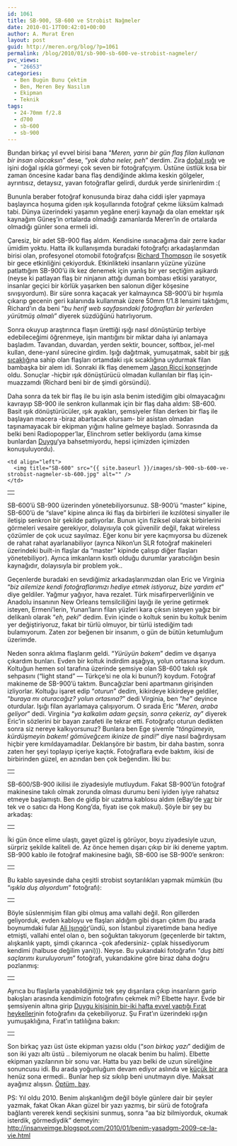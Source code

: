 ```yaml
---
id: 1061
title: SB-900, SB-600 ve Strobist Nağmeler
date: 2010-01-17T00:42:01+00:00
author: A. Murat Eren
layout: post
guid: http://meren.org/blog/?p=1061
permalink: /blog/2010/01/sb-900-sb-600-ve-strobist-nagmeler/
pvc_views:
  - "26653"
categories:
  - Ben Bugün Bunu Çektim
  - Ben, Meren Bey Nasılım
  - Ekipman
  - Teknik
tags:
  - 24-70mm f/2.8
  - d700
  - sb-600
  - sb-900
---
```

Bundan birkaç yıl evvel birisi bana &#8220;_Meren, yarın bir gün flaş filan kullanan bir insan olacaksın_&#8221; dese, &#8220;_yok daha neler, peh_&#8221; derdim. Zira [doğal ışığı](http://meren.org/blog/2009/11/dogal-isikta-caz/) ve işini doğal ışıkla görmeyi çok seven bir fotoğrafçıyım. Üstüne üstlük kısa bir zaman öncesine kadar bana flaş dendiğinde aklıma keskin gölgeler, ayrıntısız, detaysız, yavan fotoğraflar gelirdi, durduk yerde sinirlenirdim :(

Bununla beraber fotoğraf konusunda biraz daha ciddi işler yapmaya başlayınca hoşuma giden ışık koşullarında fotoğraf çekme lüksüm kalmadı tabi. Dünya üzerindeki yaşamın yegâne enerji kaynağı da olan emektar ışık kaynağım Güneş&#8217;in ortalarda olmadığı zamanlarda Meren&#8217;in de ortalarda olmadığı günler sona ermeli idi.

Çaresiz, bir adet SB-900 flaş aldım. Kendisine ısınacağıma dair zerre kadar ümidim yoktu. Hatta ilk kullanışımda buradaki fotoğrafçı arkadaşlarımdan birisi olan, profesyonel otomobil fotoğrafçısı [Richard Thompson](http://www.flickr.com/photos/syf0n/collections/72157603520895624/) ile sosyetik bir gece etkinliğini çekiyorduk. Etkinlikteki insanların yüzüne yüzüne patlattığım SB-900&#8217;ü ilk kez denemek için yanlış bir yer seçtiğim aşikardı (neyse ki patlayan flaş bir ninjanın attığı duman bombası etkisi yaratıyor, insanlar geçici bir körlük yaşarken ben salonun diğer köşesine sıvışıyordum). Bir süre sonra kaçacak yer kalmayınca SB-900&#8217;ü bir hışımla çıkarıp gecenin geri kalanında kullanmak üzere 50mm f/1.8 lensimi taktığımı, Richard&#8217;ın da beni &#8220;_bu herif web sayfasındaki fotoğrafları bir yerlerden yürütmüş olmalı_&#8221; diyerek süzdüğünü hatırlıyorum.

Sonra okuyup araştırınca flaşın ürettiği ışığı nasıl dönüştürüp terbiye edebileceğimi öğrenmeye, işin mantığını bir miktar daha iyi anlamaya başladım. Tavandan, duvardan, yerden sektir, bouncer, softbox, jel-mel kullan, dene-yanıl sürecine girdim. Işığı dağıtmak, yumuşatmak, sabit bir [ışık sıcaklığı](http://meren.org/blog/2009/06/dogru-zamanda-disarida-olmak/)na sahip olan flaşları ortamdaki ışık sıcaklığına uydurmak filan bambaşka bir alem idi. Sonraki ilk flaş denemem [Jason Ricci konseri](http://meren.org/blog/2009/10/jason-ricci/)nde oldu. Sonuçlar -hiçbir ışık dönüştürücü olmadan kullanılan bir flaş için- muazzamdı (Richard beni bir de şimdi görsündü).

Daha sonra da tek bir flaş ile bu işin asla benim istediğim gibi olmayacağını kavrayıp SB-900 ile senkron kullanmak için bir flaş daha aldım: SB-600. Basit ışık dönüştürücüler, ışık ayakları, şemsiyeler filan derken bir flaş ile başlayan macera -biraz abartacak olursam- bir asistan olmadan taşınamayacak bir ekipman yığını haline gelmeye başladı. Sonrasında da belki beni Radiopopper&#8217;lar, Elinchrom setler bekliyordu (ama kimse bunlardan [Duygu](http://www.biyolokum.com/)&#8216;ya bahsetmiyordu, hepsi içimizden içimizden konuşuluyordu).

<table border="0" width="100%">
  <tr>
    <td align="right">
      <img title="SB-900" src="{{ site.baseurl }}/images/sb-900-sb-600-ve-strobist-nagmeler-sb-900.jpg" alt="" />
    </td>
    
    <td align="left">
      <img title="SB-600" src="{{ site.baseurl }}/images/sb-900-sb-600-ve-strobist-nagmeler-sb-600.jpg" alt="" />
    </td>
  </tr>
</table>

SB-600&#8217;ü SB-900 üzerinden yönetebiliyorsunuz. SB-900&#8217;ü &#8220;master&#8221; kipine, SB-600&#8217;ü de &#8220;slave&#8221; kipine alınca iki flaş da birbirleri ile kızılötesi sinyaller ile iletişip senkron bir şekilde patlıyorlar. Bunun için fiziksel olarak birbirlerini görmeleri vesaire gerekiyor, dolayısıyla çok güvenilir değil, fakat wireless çözümler de çok ucuz sayılmaz. Eğer konu bir yere kaçmıyorsa bu düzenek de rahat rahat ayarlanabiliyor (ayrıca Nikon&#8217;un SLR fotoğraf makineleri üzerindeki built-in flaşlar da &#8220;master&#8221; kipinde çalışıp diğer flaşları yönetebiliyor). Ayrıca imkanların kısıtlı olduğu durumlar yaratıcılığın besin kaynağıdır, dolayısıyla bir problem yok..

Geçenlerde buradaki en sevdiğimiz arkadaşlarımızdan olan Eric ve Virginia &#8220;_biz ailemize kendi fotoğraflarımızı hediye etmek istiyoruz, bize yardım et_&#8221; diye geldiler. Yağmur yağıyor, hava rezalet. Türk misafirperverliğinin ve Anadolu insanının New Orleans temsilciliğini layığı ile yerine getirmek isteyen, Ermeni&#8217;lerin, Yunan&#8217;ların filan yüzleri kara çıksın isteyen yağız bir delikanlı olarak &#8220;_eh, peki_&#8221; dedim. Evin içinde o koltuk senin bu koltuk benim yer değiştiriyoruz, fakat bir türlü olmuyor, bir türlü istediğim tadı bulamıyorum. Zaten zor beğenen bir insanım, o gün de bütün ketumluğum üzerimde.

Neden sonra aklıma flaşlarım geldi. &#8220;_Yürüyün bakem_&#8221; dedim ve dışarıya çıkardım bunları. Evden bir koltuk indirdim aşağıya, yolun ortasına koydum. Koltuğun hemen sol tarafına üzerinde şemsiye olan SB-600 takılı ışık sehpasını (&#8220;light stand&#8221; &#8212; Türkçe&#8217;si ne ola ki bunun?) koydum. Fotoğraf makineme de SB-900&#8217;ü taktım. Buncağızlar beni apartmanın girişinden izliyorlar. Koltuğu işaret edip &#8220;_oturun_&#8221; dedim, kikirdeye kikirdeye geldiler, &#8220;_buraya mı oturacağız? yolun ortasına?_&#8221; dedi Virginia, ben &#8220;_he_&#8221; deyince oturdular. Işığı filan ayarlamaya çalışıyorum. O sırada Eric &#8220;_Meren, araba geliyor_&#8221; dedi. Virginia &#8220;_ya kalkalım adam geçsin, sonra çekeriz, ay_&#8221; diyerek Eric&#8217;in sözlerini bir bayan zarafeti ile tekrar etti. Fotoğrafçı oturun dedikten sonra siz nereye kalkıyorsunuz? Bunlara ben Ege şivemle &#8220;_töngümeyin, kürdüşmeyin bakem! gömüveğcem ikinize de şindi!_&#8221; diye nasıl bağırdıysam hiçbir yere kımıldayamadılar. Deklanşöre bir bastım, bir daha bastım, sonra zaten her şeyi toplayıp içeriye kaçtık. Fotoğraflara evde baktım, ikisi de birbirinden güzel, en azından ben çok beğendim. İlki bu:

<table border="0" width="100%">
  <tr>
    <td align="center">
      <img src="{{ site.baseurl }}/images/sb-900-sb-600-ve-strobist-nagmeler-Eric%27n%27Virginia-01.jpg" alt="" />
    </td>
  </tr>
</table>

SB-600/SB-900 ikilisi ile ziyadesiyle mutluydum. Fakat SB-900&#8217;ün fotoğraf makinesine takılı olmak zorunda olması durumu beni iyiden iyiye rahatsız etmeye başlamıştı. Ben de gidip bir uzatma kablosu aldım (eBay&#8217;de [var](http://cgi.ebay.com/33ft-10m-TTL-Off-Camera-Remote-Cord-SC-28-C-for-Nikon_W0QQitemZ390129705498QQcmdZViewItemQQptZCamera_Cables_Cords) bir tek ve o satıcı da Hong Kong&#8217;da, fiyatı ise çok makul). Şöyle bir şey bu arkadaş:

<table border="0" width="100%">
  <tr>
    <td align="center">
      <img src="{{ site.baseurl }}/images/sb-900-sb-600-ve-strobist-nagmeler-10m-ttl.jpg" alt="" />
    </td>
  </tr>
</table>

İki gün önce elime ulaştı, gayet güzel iş görüyor, boyu ziyadesiyle uzun, sürpriz şekilde kaliteli de. Az önce hemen dışarı çıkıp bir iki deneme yaptım. SB-900 kablo ile fotoğraf makinesine bağlı, SB-600 ise SB-900&#8217;e senkron:

<table border="0" width="100%">
  <tr>
    <td align="center">
      <img src="{{ site.baseurl }}/images/sb-900-sb-600-ve-strobist-nagmeler-flash-1.jpg" alt="" />
    </td>
  </tr>
</table>

Bu kablo sayesinde daha çeşitli strobist soytarılıkları yapmak mümkün (bu &#8220;_ışıkla duş alıyordum_&#8221; fotoğrafı):

<table border="0" width="100%">
  <tr>
    <td align="center">
      <img src="{{ site.baseurl }}/images/sb-900-sb-600-ve-strobist-nagmeler-flash-2.jpg" alt="" />
    </td>
  </tr>
</table>

Böyle süslenmişim filan gibi olmuş ama vallahi değil. Ron gillerden geliyorduk, evden kabloyu ve flaşları aldığım gibi dışarı çıktım (bu arada boynumdaki fular [Ali Işıngör](http://www.burkinafasafiso.com/)&#8216;ündü, son İstanbul ziyaretimde bana hediye etmişti, vallahi entel olan o, ben soğuktan takıyorum (geçenlerde bir taktım, alışkanlık yaptı, şimdi çıkarınca -çok afedersiniz- çıplak hissediyorum kendimi (halbuse değilim yani))). Neyse. Bu yukarıdaki fotoğrafın &#8220;_duş bitti saçlarımı kuruluyorum_&#8221; fotoğrafı, yukarıdakine göre biraz daha doğru pozlanmış:

<table border="0" width="100%">
  <tr>
    <td align="center">
      <img src="{{ site.baseurl }}/images/sb-900-sb-600-ve-strobist-nagmeler-flash-3.jpg" alt="" />
    </td>
  </tr>
</table>

Ayrıca bu flaşlarla yapabildiğimiz tek şey dışarılara çıkıp insanların garip bakışları arasında kendimizin fotoğrafını çekmek mi? Elbette hayır. Evde bir şemsiyenin altına girip [Duygu kişisinin bir-iki hafta evvel yaptığı Fırat heykelleri](http://www.biyolokum.com/2009/12/firat/)nin fotoğrafını da çekebiliyoruz. Şu Fırat&#8217;ın üzerindeki ışığın yumuşaklığına, Fırat&#8217;ın tatlılığına bakın:

<table border="0" width="100%">
  <tr>
    <td align="center">
      <img src="{{ site.baseurl }}/images/sb-900-sb-600-ve-strobist-nagmeler-flash-4.jpg" alt="" />
    </td>
  </tr>
</table>

Son birkaç yazı üst üste ekipman yazısı oldu (&#8220;_son birkaç yazı_&#8221; dediğim de son iki yazı altı üstü .. bilemiyorum ne olacak benim bu halim). Elbette ekipman yazılarının bir sonu var. Hatta bu yazı belki de uzun süreliğine sonuncusu idi. Bu arada yoğunluğum devam ediyor aslında ve [küçük bir ara](http://meren.org/blog/2009/12/kucuk-bir-ara/) henüz sona ermedi.. Bunlar hep siz sıkılıp beni unutmayın diye. Maksat ayağınız alışsın. [Öptüm, bay](http://www.optumbay.com/).

PS: Yıl oldu 2010. Benim alışkanlığım değil böyle günlere dair bir şeyler yazmak, fakat Okan Akan güzel bir yazı yazmış, bir sürü de fotoğrafa bağlantı vererek kendi seçkisini sunmuş, sonra &#8220;aa biz bilmiyorduk, okumak isterdik, görmediydik&#8221; demeyin: <http://insanveimge.blogspot.com/2010/01/benim-yasadgm-2009-ce-la-vie.html>
